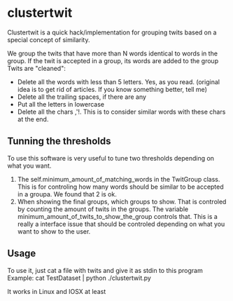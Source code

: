 # clustertwit
Clustertwit is a quick hack/implementation for grouping twits based on a special concept of similarity.

We group the twits that have more than N words identical to words in the group.
If the twit is accepted in a group, its words are added to the group
Twits are "cleaned":

- Delete all the words with less than 5 letters. Yes, as you read. (original idea is to get rid of articles. If you know something better, tell me)
- Delete all the trailing spaces, if there are any
- Put all the letters in lowercase
- Delete all the chars ,'!.  This is to consider similar words with these chars at the end.

## Tunning the thresholds
To use this software is very useful to tune two thresholds depending on what you want.

1. The self.minimum_amount_of_matching_words in the TwitGroup class. 
    This is for controling how many words should be similar to be accepted in a groupa. We found that 2 is ok.
2. When showing the final groups, which groups to show. That is controled by counting the amount of twits in the groups.
    The variable minimum_amount_of_twits_to_show_the_group controls that. This is a really a interface issue that should be controled depending on what you want to show to the user.

## Usage
To use it, just cat a file with twits and give it as stdin to this program
Example:
cat TestDataset | python ./clustertwit.py

It works in Linux and IOSX at least
